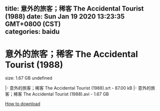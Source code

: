 
title: 意外的旅客；稀客 The Accidental Tourist (1988)
date: Sun Jan 19 2020 13:23:35 GMT+0800 (CST)    
categories: baidu
---

# 意外的旅客；稀客 The Accidental Tourist (1988)
size: 1.67 GB
 undefined
 
|- 意外的旅客；稀客 The Accidental Tourist (1988).srt - 87.00 kB
|- 意外的旅客；稀客 The Accidental Tourist (1988).avi - 1.67 GB

[How to download](https://bpcam.bemobtrk.com/go/2ceec3aa-1ca2-46d6-b9ff-aaa5c184517c?jno=866)